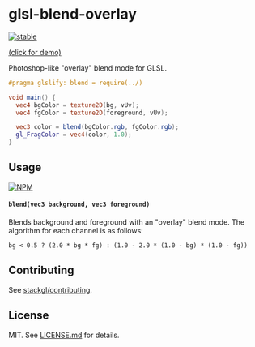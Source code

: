 # glsl-blend-overlay

[![stable](http://badges.github.io/stability-badges/dist/stable.svg)](http://github.com/badges/stability-badges)

[(click for demo)](http://jam3.github.io/glsl-blend-overlay/)

Photoshop-like "overlay" blend mode for GLSL.

```glsl
#pragma glslify: blend = require(../)

void main() {
  vec4 bgColor = texture2D(bg, vUv);
  vec4 fgColor = texture2D(foreground, vUv);

  vec3 color = blend(bgColor.rgb, fgColor.rgb);
  gl_FragColor = vec4(color, 1.0);
}
```

## Usage

[![NPM](https://nodei.co/npm/glsl-blend-overlay.png)](https://nodei.co/npm/glsl-blend-overlay/)

#### `blend(vec3 background, vec3 foreground)`

Blends background and foreground with an "overlay" blend mode. The algorithm for each channel is as follows:

```
bg < 0.5 ? (2.0 * bg * fg) : (1.0 - 2.0 * (1.0 - bg) * (1.0 - fg))
```

## Contributing

See [stackgl/contributing](https://github.com/stackgl/contributing).

## License

MIT. See [LICENSE.md](http://github.com/Jam3/glsl-blend-overlay/blob/master/LICENSE.md) for details.
